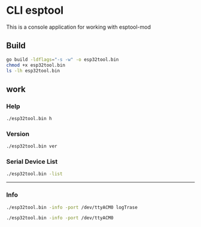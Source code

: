 # CLI esptool

This is a console application for working with esptool-mod

## Build

```bash
go build -ldflags="-s -w" -o esp32tool.bin
chmod +x esp32tool.bin
ls -lh esp32tool.bin
```

## work

### Help
```bash
./esp32tool.bin h
```

### Version
```bash
./esp32tool.bin ver
```

### Serial Device List
```bash
./esp32tool.bin -list
```

---

### Info
```bash
./esp32tool.bin -info -port /dev/ttyACM0 logTrase
```

```bash
./esp32tool.bin -info -port /dev/ttyACM0
```